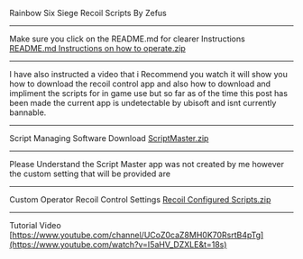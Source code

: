 Rainbow Six Siege Recoil Scripts By Zefus
_____________________________________________
Make sure you click on the README.md for clearer Instructions
[README.md Instructions on how to operate.zip](https://github.com/user-attachments/files/20576515/Instructions.on.how.to.operate.zip)
_____________________________________________
I have also instructed a video that i Recommend you watch it will show you how to download the recoil control app and also how to download and impliment the scripts for in game use but so far as of the time this post has been made the current app is undetectable by ubisoft and isnt currently bannable.
_____________________________________________
Script Managing Software Download [ScriptMaster.zip](https://github.com/user-attachments/files/20576646/UR.3.zip)

_____________________________________________
Please Understand the Script Master app was not created by me however the custom setting that will be provided are 
_____________________________________________
Custom Operator Recoil Control Settings [Recoil Configured Scripts.zip](https://github.com/user-attachments/files/20576577/Recoil.Configured.Scripts.zip)
_____________________________________________
Tutorial Video [https://www.youtube.com/channel/UCoZ0caZ8MH0K70RsrtB4pTg](https://www.youtube.com/watch?v=I5aHV_DZXLE&t=18s)
